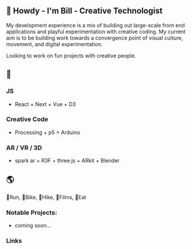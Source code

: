## 🦆 Howdy - I'm Bill - Creative Technologist
My development experience is a mix of building out large-scale front end applications and playful experimentation with creative coding. 
My current aim is to be building work towards a convergence point of visual culture, movement, and digital experimentation.

Looking to work on fun projects with creative people.

## 🌋
### JS
- React + Next + Vue + D3
### Creative Code
- Processing + p5 + Arduino
### AR / VR / 3D
- spark ar + R3F + three.js + ARkit + Blender

## :earth_americas:
:runner:Run, :bicyclist:Bike,  :evergreen_tree:Hike,  :movie_camera:Films, :stew:Eat


### Notable Projects:
- coming soon...

### Links


